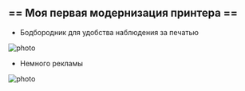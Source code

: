 ## == Моя первая модернизация принтера ==

 - Бодбородник для удобства наблюдения за печатью


![photo](../Mendel/Images/pillow/1.png)


 - Немного рекламы 

![photo](../Mendel/Images/pillow/reklam.jpg)

